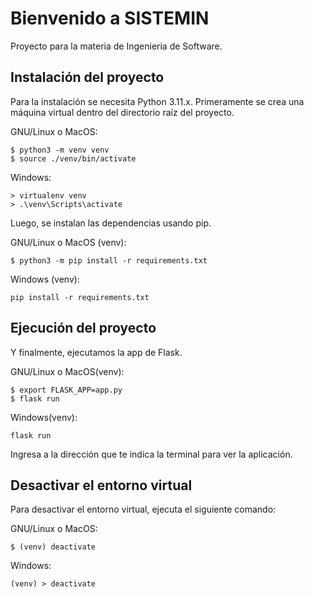 <h1>Bienvenido a SISTEMIN </h1>
Proyecto para la materia de Ingenieria de Software.

## Instalación del proyecto

Para la instalación se necesita Python 3.11.x. Primeramente se crea una 
máquina virtual dentro del directorio raíz del proyecto.

GNU/Linux o MacOS:
```
$ python3 -m venv venv
$ source ./venv/bin/activate
```

Windows:
```
> virtualenv venv
> .\venv\Scripts\activate
```

Luego, se instalan las dependencias usando pip.

GNU/Linux o MacOS (venv):
```
$ python3 -m pip install -r requirements.txt
```

Windows (venv):
```
pip install -r requirements.txt
```

## Ejecución del proyecto

Y finalmente, ejecutamos la app de Flask.

GNU/Linux o MacOS(venv):
```
$ export FLASK_APP=app.py
$ flask run
```

Windows(venv):
```
flask run
```

Ingresa a la dirección que te indica la terminal para ver la aplicación.

## Desactivar el entorno virtual

Para desactivar el entorno virtual, ejecuta el siguiente comando:

GNU/Linux o MacOS:
```
$ (venv) deactivate
```

Windows:
```
(venv) > deactivate
```
